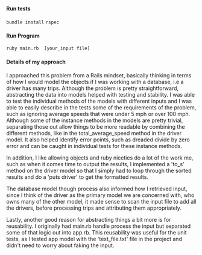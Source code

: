 #### Run tests
`bundle install`
`rspec` 

#### Run Program
`ruby main.rb  [your_input file]`

#### Details of my approach

I approached this problem from a Rails mindset, basically thinking in terms of how I would model the objects if I was working with a database, i.e a driver has many trips. Although the problem is pretty straightforward, abstracting the data into models helped with testing and stability. I was able to test the individual methods of the models with different inputs and I was able to easily describe in the tests some of the requirements of the problem, such as ignoring average speeds that were under 5 mph or over 100 mph. Although some of the instance methods in the models are pretty trivial, separating those out allow things to be more readable by combining the different methods, like in the total_average_speed method in the driver model. It also helped identify error points, such as dreaded divide by zero error and can be caught in individual tests for these instance methods. 

In addition, I like allowing objects and ruby niceties do a lot of the work me, such as when it comes time to output the results, I implemented a 'to_s' method on the driver model so that I simply had to loop through the sorted results and do a 'puts driver' to get the formatted results. 

The database model though process also informed how I retrieved input, since I think of the driver as the primary model we are concerned with, who owns many of the other model, it made sense to scan the input file to add all the drivers, before processing trips and attributing them appropriately.

Lastly, another good reason for abstracting things a bit more is for reusability. I originally had main.rb handle process the input but separated some of that logic out into app.rb. This reusability was useful for the unit tests, as I tested app model with the 'text_file.txt' file in the project and didn't need to worry about faking the input. 